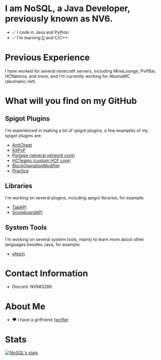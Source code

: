 # I am NoSQL, a Java Developer, previously known as NV6.
* :white_check_mark: I code in Java and Python
* :white_check_mark: I'm learning [D](https://dlang.org/) and C/C++

# Previous Experience
I have worked for several minecraft servers, including MineLounge, PvPBar, HCNations, and more, and I'm currently working for AkumaMC (akumamc.net).

# What will you find on my GitHub
## Spigot Plugins
I'm experienced in making a lot of spigot plugins, a few examples of my spigot plugins are:
* [AntiCheat](https://github.com/NoSequel/AntiCheat)
* [KitPvP](https://github.com/NoSequel/KitPvP)
* [Portage (general network core)](https://github.com/NoSequel/Portage)
* [HCTeams (custom HCF core)](https://github.com/NoSequel/HCTeams)
* [BlockOperationModifier](https://github.com/NoSequel/Block-Operation-Modifier)
* [Practice](https://github.com/NoSequel/Practice)

## Libraries
I'm working on several plugins, including spigot libraries, for example:
* [TabAPI](https://github.com/NoSequel/TabAPI)
* [ScoreboardAPI](https://github.com/NoSequel/ScoreboardAPI)

## System Tools
I'm working on several system tools, mainly to learn more about other languages besides Java, for example:
* [efetch](https://github.com/NoSequel/efetch)

# Contact Information
- Discord: NV6#3289

# About Me
* :heart: I have a girlfriend ([wclfie](https://twitter.com/wclfiee))

# Stats
[![NoSQL's stats](https://github-readme-stats.vercel.app/api?username=nosequel)](https://github.com/anuraghazra/github-readme-stats)
